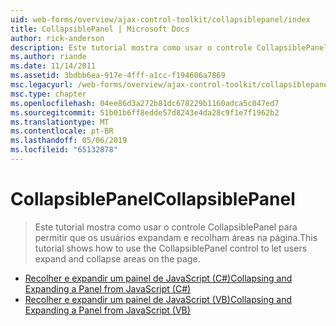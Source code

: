 ```yaml
---
uid: web-forms/overview/ajax-control-toolkit/collapsiblepanel/index
title: CollapsiblePanel | Microsoft Docs
author: rick-anderson
description: Este tutorial mostra como usar o controle CollapsiblePanel para permitir que os usuários expandam e recolham áreas na página.
ms.author: riande
ms.date: 11/14/2011
ms.assetid: 3bdbb6ea-917e-4fff-a1cc-f194606a7869
msc.legacyurl: /web-forms/overview/ajax-control-toolkit/collapsiblepanel
msc.type: chapter
ms.openlocfilehash: 04ee86d3a272b81dc678229b1160adca5c047ed7
ms.sourcegitcommit: 51b01b6ff8edde57d8243e4da28c9f1e7f1962b2
ms.translationtype: MT
ms.contentlocale: pt-BR
ms.lasthandoff: 05/06/2019
ms.locfileid: "65132878"
---
```

# <a name="collapsiblepanel"></a><span data-ttu-id="62576-103">CollapsiblePanel</span><span class="sxs-lookup"><span data-stu-id="62576-103">CollapsiblePanel</span></span>

> <span data-ttu-id="62576-104">Este tutorial mostra como usar o controle CollapsiblePanel para permitir que os usuários expandam e recolham áreas na página.</span><span class="sxs-lookup"><span data-stu-id="62576-104">This tutorial shows how to use the CollapsiblePanel control to let users expand and collapse areas on the page.</span></span>

- [<span data-ttu-id="62576-105">Recolher e expandir um painel de JavaScript (C#)</span><span class="sxs-lookup"><span data-stu-id="62576-105">Collapsing and Expanding a Panel from JavaScript (C#)</span></span>](collapsing-and-expanding-a-panel-from-javascript-cs.md)
- [<span data-ttu-id="62576-106">Recolher e expandir um painel de JavaScript (VB)</span><span class="sxs-lookup"><span data-stu-id="62576-106">Collapsing and Expanding a Panel from JavaScript (VB)</span></span>](collapsing-and-expanding-a-panel-from-javascript-vb.md)
